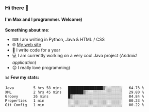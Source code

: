 ### Hi there 👋
#### I'm Max and I programmer. Welcome)

**Something about me**:
- ⌨ I am writing in Python, Java & HTML / CSS
- 🌐 [My web site](https://merive.herokuapp.com/)
- 🎈 I write code for a year
- 💻 I am currently working on a very cool Java project (*Android application*)
- 😍 I really love programming)

📊 **Few my stats:**
<!--START_SECTION:waka-->
```text
Java         5 hrs 58 mins   ████████████████▒░░░░░░░░   64.73 % 
XML          2 hrs 45 mins   ███████▒░░░░░░░░░░░░░░░░░   29.80 % 
Groovy       26 mins         █▒░░░░░░░░░░░░░░░░░░░░░░░   04.84 % 
Properties   1 min           ░░░░░░░░░░░░░░░░░░░░░░░░░   00.23 % 
Git Config   1 min           ░░░░░░░░░░░░░░░░░░░░░░░░░   00.22 % 
```
<!--END_SECTION:waka-->
